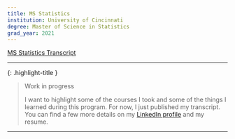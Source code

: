 ```yaml
---
title: MS Statistics
institution: University of Cincinnati
degree: Master of Science in Statistics
grad_year: 2021
---
```


[MS Statistics Transcript](../../assets/docs/ms_statistics_transcript_redacted.pdf)

---

{: .highlight-title }
> Work in progress
>
> I want to highlight some of the courses I took and some of the things I learned during this program. For now, I just published my transcript. You can find a few more details on my [LinkedIn profile](https://www.linkedin.com/) and my resume.

---
